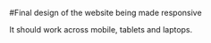 #Final design of the website being made responsive

It should work across mobile, tablets and laptops. 
